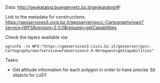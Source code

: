 Data:
http://geokatalog.buergernetz.bz.it/geokatalog/#!

Link to the metadata for constructions:
https://geoservices3.civis.bz.it/geoserver/gvcc-Cartography/ows?service=WFS&version=2.0.0&request=getCapabilities

Check the layers available via:
```
ogrinfo -ro WFS:"https://geoservices3.civis.bz.it/geoserver/gvcc-Cartography/ows?service=wfs&version=2.0.0&request=getCapabilities"
```

Tasks:
- Get altitude information for each polygon in order to have precise 3d objects for LoD1